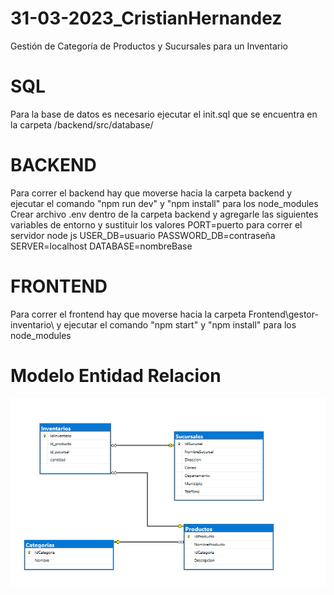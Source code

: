 # 31-03-2023_CristianHernandez
Gestión de Categoría de Productos y Sucursales para un Inventario

# SQL
Para la base de datos es necesario ejecutar el init.sql que se encuentra en la carpeta /backend/src/database/

# BACKEND
Para correr el backend hay que moverse hacia la carpeta backend y ejecutar el comando "npm run dev" y "npm install" para los node_modules
Crear archivo .env dentro de la carpeta backend y agregarle las siguientes variables de entorno y sustituir los valores 
PORT=puerto para correr el servidor node js
USER_DB=usuario
PASSWORD_DB=contraseña
SERVER=localhost
DATABASE=nombreBase

# FRONTEND
Para correr el frontend hay que moverse hacia la carpeta Frontend\gestor-inventario\ y ejecutar el comando "npm start" y "npm install" para los node_modules

# Modelo Entidad Relacion
![](https://github.com/cristiaan05/31-03-2023_CristianHernandez/blob/main/Modelo%20Entidad%20Relacion.png)
